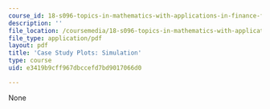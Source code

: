```yaml
---
course_id: 18-s096-topics-in-mathematics-with-applications-in-finance-fall-2013
description: ''
file_location: /coursemedia/18-s096-topics-in-mathematics-with-applications-in-finance-fall-2013/e3419b9cff967dbccefd7bd9017066d0_MIT18_S096F13_Smltn_TwoAst.pdf
file_type: application/pdf
layout: pdf
title: 'Case Study Plots: Simulation'
type: course
uid: e3419b9cff967dbccefd7bd9017066d0

---
```

None